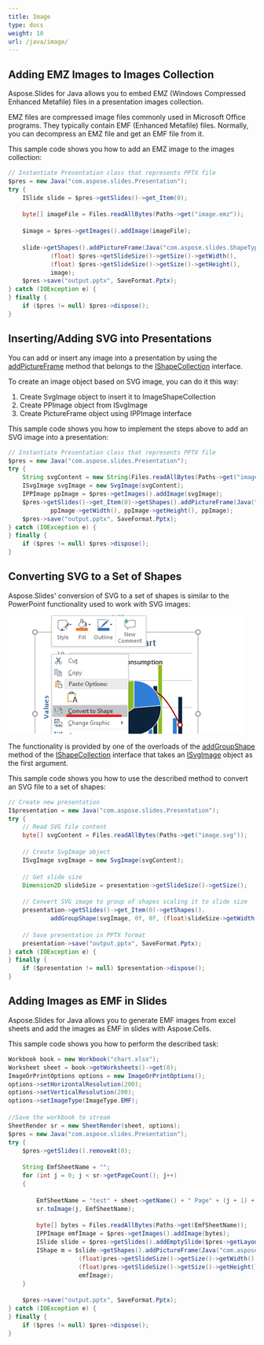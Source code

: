 ```yaml
---
title: Image
type: docs
weight: 10
url: /java/image/
---
```


## **Adding EMZ Images to Images Collection**
Aspose.Slides for Java allows you to embed EMZ (Windows Compressed Enhanced Metafile) files in a presentation images collection. 

EMZ files are compressed image files commonly used in Microsoft Office programs. They typically contain  EMF (Enhanced Metafile) files. Normally, you can decompress an EMZ file and get an EMF file from it. 


This sample code shows you how to add an EMZ image to the images collection:

```java 
// Instantiate Presentation class that represents PPTX file
$pres = new Java("com.aspose.slides.Presentation");
try {
    ISlide slide = $pres->getSlides()->get_Item(0);

    byte[] imageFile = Files.readAllBytes(Paths->get("image.emz"));

    $image = $pres->getImages().addImage(imageFile);

    slide->getShapes().addPictureFrame(Java("com.aspose.slides.ShapeType")->Rectangle, 0, 0,
            (float) $pres->getSlideSize()->getSize()->getWidth(), 
			(float) $pres->getSlideSize()->getSize()->getHeight(), 
			image);
    $pres->save("output.pptx", SaveFormat.Pptx);
} catch (IOException e) {
} finally {
    if ($pres != null) $pres->dispose();
}
```

## **Inserting/Adding SVG into Presentations**
You can add or insert any image into a presentation by using the [addPictureFrame](https://apireference.aspose.com/slides/java/com.aspose.slides/IShapeCollection#addPictureFrame-int-float-float-float-float-com.aspose.slides.IPPImage-) method that belongs to the [IShapeCollection](https://apireference.aspose.com/slides/java/com.aspose.slides/IShapeCollection) interface.

To create an image object based on SVG image, you can do it this way:

1. Create SvgImage object to insert it to ImageShapeCollection
2. Create PPImage object from ISvgImage
3. Create PictureFrame object using IPPImage interface

This sample code shows you how to implement the steps above to add an SVG image into a presentation:
```java 
// Instantiate Presentation class that represents PPTX file
$pres = new Java("com.aspose.slides.Presentation");
try {
    String svgContent = new String(Files.readAllBytes(Paths->get("image.svg")));
    ISvgImage svgImage = new SvgImage(svgContent);
    IPPImage ppImage = $pres->getImages().addImage(svgImage);
    $pres->getSlides()->get_Item(0)->getShapes().addPictureFrame(Java("com.aspose.slides.ShapeType")->Rectangle, 0, 0, 
			ppImage->getWidth(), ppImage->getHeight(), ppImage);
    $pres->save("output.pptx", SaveFormat.Pptx);
} catch (IOException e) {
} finally {
    if ($pres != null) $pres->dispose();
}
```

## **Converting SVG to a Set of Shapes**
Aspose.Slides' conversion of SVG to a set of shapes is similar to the PowerPoint functionality used to work with SVG images:

![PowerPoint Popup Menu](img_01_01.png)

The functionality is provided by one of the overloads of the [addGroupShape](https://apireference.aspose.com/slides/java/com.aspose.slides/IShapeCollection#addGroupShape-com.aspose.slides.ISvgImage-float-float-float-float-) method of the [IShapeCollection](https://apireference.aspose.com/slides/java/com.aspose.slides/IShapeCollection) interface that takes an [ISvgImage](https://apireference.aspose.com/slides/java/com.aspose.slides/ISvgImage) object as the first argument.

This sample code shows you how to use the described method to convert an SVG file to a set of shapes:

```java 
// Create new presentation
I$presentation = new Java("com.aspose.slides.Presentation");
try {
    // Read SVG file content
    byte[] svgContent = Files.readAllBytes(Paths->get("image.svg"));

    // Create SvgImage object
    ISvgImage svgImage = new SvgImage(svgContent);

    // Get slide size
    Dimension2D slideSize = presentation->getSlideSize()->getSize();

    // Convert SVG image to group of shapes scaling it to slide size
    presentation->getSlides()->get_Item(0)->getShapes().
            addGroupShape(svgImage, 0f, 0f, (float)slideSize->getWidth(), (float)slideSize->getHeight());

    // Save presentation in PPTX format
    presentation->save("output.pptx", SaveFormat.Pptx);
} catch (IOException e) {
} finally {
    if ($presentation != null) $presentation->dispose();
}
```

## **Adding Images as EMF in Slides**
Aspose.Slides for Java allows you to generate EMF images from excel sheets and add the images as EMF in slides with Aspose.Cells. 

This sample code shows you how to perform the described task:

```java 
Workbook book = new Workbook("chart.xlsx");
Worksheet sheet = book->getWorksheets()->get(0);
ImageOrPrintOptions options = new ImageOrPrintOptions();
options->setHorizontalResolution(200);
options->setVerticalResolution(200);
options->setImageType(ImageType.EMF);

//Save the workbook to stream
SheetRender sr = new SheetRender(sheet, options);
$pres = new Java("com.aspose.slides.Presentation");
try {
    $pres->getSlides().removeAt(0);
    
    String EmfSheetName = "";
    for (int j = 0; j < sr->getPageCount(); j++)
    {
    
        EmfSheetName = "test" + sheet->getName() + " Page" + (j + 1) + ".out.emf";
        sr.toImage(j, EmfSheetName);
    
        byte[] bytes = Files.readAllBytes(Paths->get(EmfSheetName));
        IPPImage emfImage = $pres->getImages().addImage(bytes);
        ISlide slide = $pres->getSlides().addEmptySlide($pres->getLayoutSlides()->getByType(SlideLayoutType.Blank));
        IShape m = $slide->getShapes().addPictureFrame(Java("com.aspose.slides.ShapeType")->Rectangle, 0, 0,
					(float)pres->getSlideSize()->getSize()->getWidth(), 
					(float)pres->getSlideSize()->getSize()->getHeight(), 
					emfImage);
    }
    
    $pres->save("output.pptx", SaveFormat.Pptx);
} catch (IOException e) {
} finally {
    if ($pres != null) $pres->dispose();
}
```